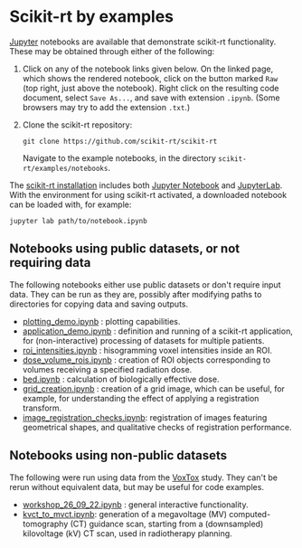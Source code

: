 # Scikit-rt by examples

[Jupyter](https://jupyter.org/) notebooks are available that demonstrate
scikit-rt functionality.  These may be obtained through either of the
following:

1. Click on any of the notebook links given below.  On the linked page,
   which shows the rendered notebook, click on the button marked `Raw` (top
   right, just above the notebook).  Right click on the resulting code
   document, select `Save As...`, and save with extension `.ipynb`.  (Some
   browsers may try to add the extension `.txt`.)

2. Clone the scikit-rt repository:

   ```
   git clone https://github.com/scikit-rt/scikit-rt
   ```

    Navigate to the example notebooks, in the directory
    `scikit-rt/examples/notebooks`.

The [scikit-rt installation](docs/installation.md) includes both
[Jupyter Notebook](https://jupyter-notebook.readthedocs.io/en/latest/) and
[JupyterLab](https://github.com/jupyterlab/jupyterlab).  With the
environment for using scikit-rt activated, a downloaded notebook can
be loaded with, for example:

```
jupyter lab path/to/notebook.ipynb
```

## Notebooks using public datasets, or not requiring data

The following notebooks either use public datasets or don't require
input data.  They can be run as they are, possibly after modifying paths
to directories for copying data and saving outputs.

- [plotting_demo.ipynb](https://github.com/scikit-rt/scikit-rt/blob/master/examples/notebooks/plotting_demo.ipynb) :
  plotting capabilities.
- [application_demo.ipynb](https://github.com/scikit-rt/scikit-rt/blob/master/examples/notebooks/application_demo.ipynb) :
  definition and running of a scikit-rt application, for (non-interactive)
  processing of datasets for multiple patients.
- [roi_intensities.ipynb](http://localhost:8888/lab/tree/roi_intensities.ipynb) :
  hisogramming voxel intensities inside an ROI.
- [dose_volume_rois.ipynb](https://github.com/scikit-rt/scikit-rt/blob/master/examples/notebooks/dose_volume_rois.ipynb) :
  creation of ROI objects corresponding to volumes receiving
  a specified radiation dose.
- [bed.ipynb](https://github.com/scikit-rt/scikit-rt/blob/master/examples/notebooks/bed.ipynb) :
  calculation of biologically effective dose.
- [grid_creation.ipynb](https://github.com/scikit-rt/scikit-rt/blob/master/examples/notebooks/grid_creation.ipynb) :
  creation of a grid image, which can be useful, for example,
  for understanding the effect of applying a registration transform.
- [image_registration_checks.ipynb](https://github.com/scikit-rt/scikit-rt/blob/master/examples/notebooks/image_registration_checks.ipynb):
  registration of images featuring geometrical shapes, and qualitative
  checks of registration performance.

## Notebooks using non-public datasets

The following were run using data from the [VoxTox](https://www.cancerresearchuk.org/about-cancer/find-a-clinical-trial/a-study-to-collect-detailed-information-about-side-effects-of-radiotherapy-for-cancers-of-the-prostate-head-and-neck-or-central-nervous-system-voxtox) study.  They can't be rerun without equivalent
data, but may be useful for code examples.

- [workshop_26_09_22.ipynb](https://github.com/scikit-rt/scikit-rt/blob/master/examples/notebooks/workshop_26_09_22.ipynb) :
  general interactive functionality.
- [kvct_to_mvct.ipynb](https://github.com/scikit-rt/scikit-rt/blob/master/examples/notebooks/kvct_to_mvct.ipynb):
  generation of a megavoltage (MV) computed-tomography (CT) guidance scan,
  starting from a (downsampled) kilovoltage (kV) CT scan, used in
  radiotherapy planning.
